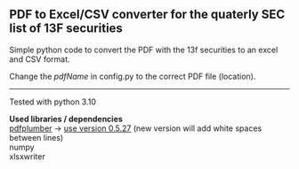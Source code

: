 ## PDF to Excel/CSV converter for the quaterly SEC list of 13F securities

Simple python code to convert the PDF with the 13f securities to an excel 
and CSV format.

Change the *pdfName* in config.py to the correct PDF file (location).

------------------------------------------------------------------------
Tested with python 3.10  

**Used libraries / dependencies**  
[pdfplumber](https://github.com/jsvine/pdfplumber) -> <ins>use version 0.5.27</ins> (new version will add white spaces between lines)  
numpy  
xlsxwriter


